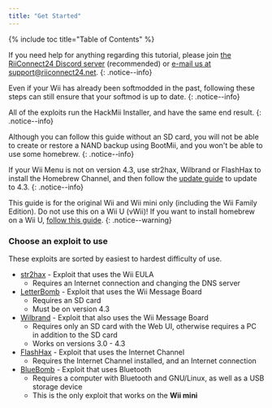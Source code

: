 ```yaml
---
title: "Get Started"
---
```


{% include toc title="Table of Contents" %}

If you need help for anything regarding this tutorial, please join [the RiiConnect24 Discord server](https://discord.gg/rc24) (recommended) or [e-mail us at support@riiconnect24.net](mailto:support@riiconnect24.net).
{: .notice--info}

Even if your Wii has already been softmodded in the past, following these steps can still ensure that your softmod is up to date.
{: .notice--info}

All of the exploits run the HackMii Installer, and have the same end result.
{: .notice--info}

Although you can follow this guide without an SD card, you will not be able to create or restore a NAND backup using BootMii, and you won't be able to use some homebrew.
{: .notice--info}

If your Wii Menu is not on version 4.3, use str2hax, Wilbrand or FlashHax to install the Homebrew Channel, and then follow the [update guide](update) to update to 4.3.
{: .notice--info}

This guide is for the original Wii and Wii mini only (including the Wii Family Edition). Do not use this on a Wii U (vWii)! If you want to install homebrew on a Wii U, [follow this guide](https://wiiu.hacks.guide).
{: .notice--warning}

### Choose an exploit to use

These exploits are sorted by easiest to hardest difficulty of use.

- [str2hax](str2hax) - Exploit that uses the Wii EULA
    * Requires an Internet connection and changing the DNS server
- [LetterBomb](letterbomb) - Exploit that uses the Wii Message Board
    * Requires an SD card
    * Must be on version 4.3
- [Wilbrand](wilbrand) - Exploit that also uses the Wii Message Board
    * Requires only an SD card with the Web UI, otherwise requires a PC in addition to the SD card
    * Works on versions 3.0 - 4.3
- [FlashHax](flashhax) - Exploit that uses the Internet Channel
    * Requires the Internet Channel installed, and an Internet connection
- [BlueBomb](bluebomb) - Exploit that uses Bluetooth
    * Requires a computer with Bluetooth and GNU/Linux, as well as a USB storage device
    * This is the only exploit that works on the **Wii mini**
